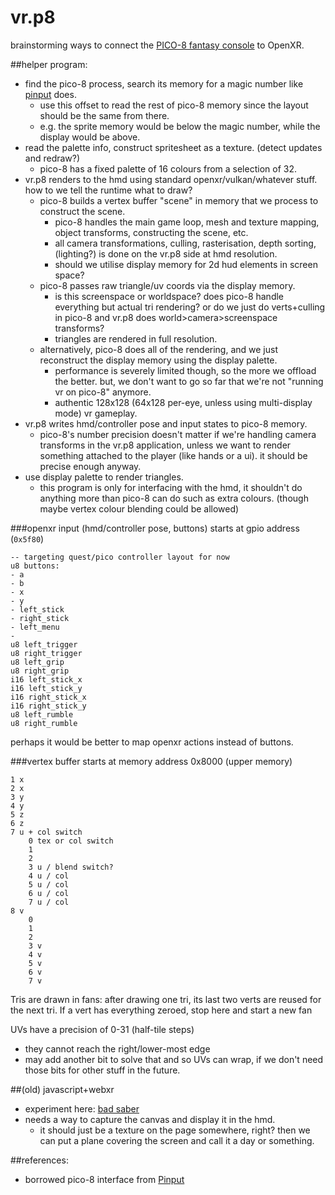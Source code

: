 # vr.p8
brainstorming ways to connect the [PICO-8 fantasy console](https://www.lexaloffle.com/pico-8.php) to OpenXR.

##helper program:
- find the pico-8 process, search its memory for a magic number like [pinput](https://github.com/VyrCossont/Pinput) does.
    - use this offset to read the rest of pico-8 memory since the layout should be the same from there.
    - e.g. the sprite memory would be below the magic number, while the display would be above.
- read the palette info, construct spritesheet as a texture. (detect updates and redraw?)
    - pico-8 has a fixed palette of 16 colours from a selection of 32.
- vr.p8 renders to the hmd using standard openxr/vulkan/whatever stuff. how to we tell the runtime what to draw?
    - pico-8 builds a vertex buffer "scene" in memory that we process to construct the scene.
        - pico-8 handles the main game loop, mesh and texture mapping, object transforms, constructing the scene, etc.
        - all camera transformations, culling, rasterisation, depth sorting, (lighting?) is done on the vr.p8 side at hmd resolution.
        - should we utilise display memory for 2d hud elements in screen space?
    - pico-8 passes raw triangle/uv coords via the display memory.
        - is this screenspace or worldspace? does pico-8 handle everything but actual tri rendering? or do we just do verts+culling in pico-8 and vr.p8 does world>camera>screenspace transforms?
        - triangles are rendered in full resolution.
    - alternatively, pico-8 does all of the rendering, and we just reconstruct the display memory using the display palette.
      - performance is severely limited though, so the more we offload the better. but, we don't want to go so far that we're not "running vr on pico-8" anymore.
      - authentic 128x128 (64x128 per-eye, unless using multi-display mode) vr gameplay.
- vr.p8 writes hmd/controller pose and input states to pico-8 memory.
    - pico-8's number precision doesn't matter if we're handling camera transforms in the vr.p8 application, unless we want to render something attached to the player (like hands or a ui). it should be precise enough anyway.
- use display palette to render triangles.
    - this program is only for interfacing with the hmd, it shouldn't do anything more than pico-8 can do such as extra colours. (though maybe vertex colour blending could be allowed)

###openxr input (hmd/controller pose, buttons)
starts at gpio address (`0x5f80`)
```
-- targeting quest/pico controller layout for now
u8 buttons:
- a
- b
- x
- y
- left_stick
- right_stick
- left_menu
- 
u8 left_trigger
u8 right_trigger
u8 left_grip
u8 right_grip
i16 left_stick_x
i16 left_stick_y
i16 right_stick_x
i16 right_stick_y
u8 left_rumble
u8 right_rumble
```
perhaps it would be better to map openxr actions instead of buttons.

###vertex buffer
starts at memory address 0x8000 (upper memory)
```
1 x
2 x
3 y
4 y
5 z
6 z
7 u + col switch
    0 tex or col switch
    1 
    2 
    3 u / blend switch?
    4 u / col
    5 u / col
    6 u / col
    7 u / col
8 v
    0 
    1 
    2 
    3 v
    4 v
    5 v
    6 v
    7 v
```
Tris are drawn in fans: after drawing one tri, its last two verts are reused for the next tri.
If a vert has everything zeroed, stop here and start a new fan

UVs have a precision of 0-31 (half-tile steps)
- they cannot reach the right/lower-most edge
- may add another bit to solve that and so UVs can wrap, if we don't need those bits for other stuff in the future.


##(old) javascript+webxr
- experiment here: [bad saber](https://cubee.games/?rel=the_random_box&sub=bad_saber)
- needs a way to capture the canvas and display it in the hmd.
    - it should just be a texture on the page somewhere, right? then we can put a plane covering the screen and call it a day or something.
    
##references:
- borrowed pico-8 interface from [Pinput](https://github.com/VyrCossont/Pinput)
